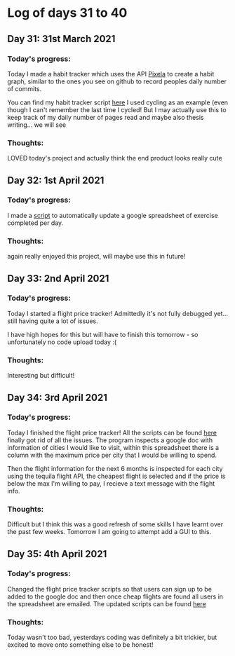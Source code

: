 # Log of days 31 to 40

## Day 31: 31st March 2021

### Today's progress:

Today I made a habit tracker which uses the API [Pixela](https://pixe.la/) to create a habit graph, similar to the ones you see on github to record peoples daily number of commits.

You can find my habit tracker script [here](https://github.com/blain1995/100DaysOfCode/blob/main/scripts/days31to40/day31/day31_main.py) I used cycling as an example (even though I can't remember the last time I cycled! But I may actually use this to keep track of my daily number of pages read and maybe also thesis writing... we will see

### Thoughts:

LOVED today's project and actually think the end product looks really cute

## Day 32: 1st April 2021

### Today's progress:

I made a [script](https://github.com/blain1995/100DaysOfCode/blob/main/scripts/days31to40/day32/day32_main.py) to automatically update a google spreadsheet of exercise completed per day.

### Thoughts:

again really enjoyed this project, will maybe use this in future!

## Day 33: 2nd April 2021

### Today's progress:

Today I started a flight price tracker! Admittedly it's not fully debugged yet... still having quite a lot of issues.

I have high hopes for this but will have to finish this tomorrow - so unfortunately no code upload today :(

### Thoughts:

Interesting but difficult!

## Day 34: 3rd April 2021

### Today's progress:

Today I finished the flight price tracker! All the scripts can be found [here](https://github.com/blain1995/100DaysOfCode/blob/main/scripts/days31to40/day33) finally got rid of all the issues. The program inspects a google doc with information of cities I would like to visit, within this spreadsheet there is a column with the maximum price per city that I would be willing to spend. 

Then the flight information for the next 6 months is inspected for each city using the tequila flight API, the cheapest flight is selected and if the price is below the max I'm willing to pay, I recieve a text message with the flight info. 

### Thoughts:

Difficult but I think this was a good refresh of some skills I have learnt over the past few weeks. Tomorrow I am going to attempt add a GUI to this.

## Day 35: 4th April 2021

### Today's progress:

Changed the flight price tracker scripts so that users can sign up to be added to the google doc and then once cheap flights are found all users in the spreadsheet are emailed. The updated scripts can be found [here](https://github.com/blain1995/100DaysOfCode/blob/main/scripts/days31to40/day35)

### Thoughts:

Today wasn't too bad, yesterdays coding was definitely a bit trickier, but excited to move onto something else to be honest!
